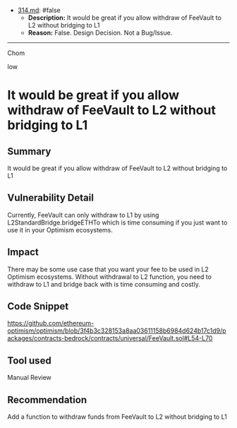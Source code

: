 
- [314.md](1-specs-findings/1-processed/0-false/314.md): #false
  - **Description:** It would be great if you allow withdraw of FeeVault to L2 without bridging to L1
  - **Reason:** False. Design Decision. Not a Bug/Issue.

---

Chom

low

# It would be great if you allow withdraw of FeeVault to L2 without bridging to L1

## Summary
It would be great if you allow withdraw of FeeVault to L2 without bridging to L1

## Vulnerability Detail
Currently, FeeVault can only withdraw to L1 by using L2StandardBridge.bridgeETHTo which is time consuming if you just want to use it in your Optimism ecosystems.

## Impact
There may be some use case that you want your fee to be used in L2 Optimism ecosystems. Without withdrawal to L2 function, you need to withdraw to L1 and bridge back with is time consuming and costly.

## Code Snippet
https://github.com/ethereum-optimism/optimism/blob/3f4b3c328153a8aa03611158b6984d624b17c1d9/packages/contracts-bedrock/contracts/universal/FeeVault.sol#L54-L70

## Tool used

Manual Review

## Recommendation
Add a function to withdraw funds from FeeVault to L2 without bridging to L1

